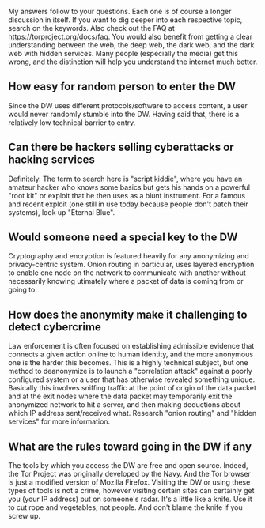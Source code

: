 My answers follow to your questions. Each one is of course a longer discussion in itself. If you want to dig deeper into each respective topic, search on the keywords. Also check out the FAQ at https://torproject.org/docs/faq. You would also benefit from getting a clear understanding between the web, the deep web, the dark web, and the dark web with hidden services. Many people (especially the media) get this wrong, and the distinction will help you understand the internet much better.

## How easy for random person to enter the DW

Since the DW uses different protocols/software to access content, a user would never randomly stumble into the DW. Having said that, there is a relatively low technical barrier to entry.

## Can there be hackers selling cyberattacks or hacking services

Definitely. The term to search here is "script kiddie", where you have an amateur hacker who knows some basics but gets his hands on a powerful "root kit" or exploit that he then uses as a blunt instrument. For a famous and recent exploit (one still in use today because people don't patch their systems), look up "Eternal Blue".

## Would someone need a special key to the DW

Cryptography and encryption is featured heavily for any anonymizing and privacy-centric system. Onion routing in particular, uses layered encryption to enable one node on the network to communicate with another without necessarily knowing utimately where a packet of data is coming from or going to.

## How does the anonymity make it challenging to detect cybercrime

Law enforcement is often focused on establishing admissible evidence that connects a given action online to human identity, and the more anonymous one is the harder this becomes. This is a highly technical subject, but one method to deanonymize is to launch a "correlation attack" against a poorly configured system or a user that has otherwise revealed something unique. Basically this involves sniffing traffic at the point of origin of the data packet and at the exit nodes where the data packet may temporarily exit the anonymized network to hit a server, and then making deductions about which IP address sent/received what. Research "onion routing" and "hidden services" for more information.

## What are the rules toward going in the DW if any

The tools by which you access the DW are free and open source. Indeed, the Tor Project was originally developed by the Navy. And the Tor browser is just a modified version of Mozilla Firefox. Visiting the DW or using these types of tools is not a crime, however visiting certain sites can certainly get you (your IP address) put on someone's radar. It's a little like a knife. Use it to cut rope and vegetables, not people. And don't blame the knife if you screw up.